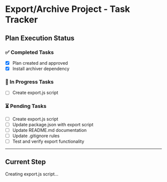 # Export/Archive Project - Task Tracker

## Plan Execution Status

### ✅ Completed Tasks
- [x] Plan created and approved
- [x] Install archiver dependency

### 🔄 In Progress Tasks
- [ ] Create export.js script

### ⏳ Pending Tasks
- [ ] Create export.js script
- [ ] Update package.json with export script
- [ ] Update README.md documentation
- [ ] Update .gitignore rules
- [ ] Test and verify export functionality

---

## Current Step
Creating export.js script...
